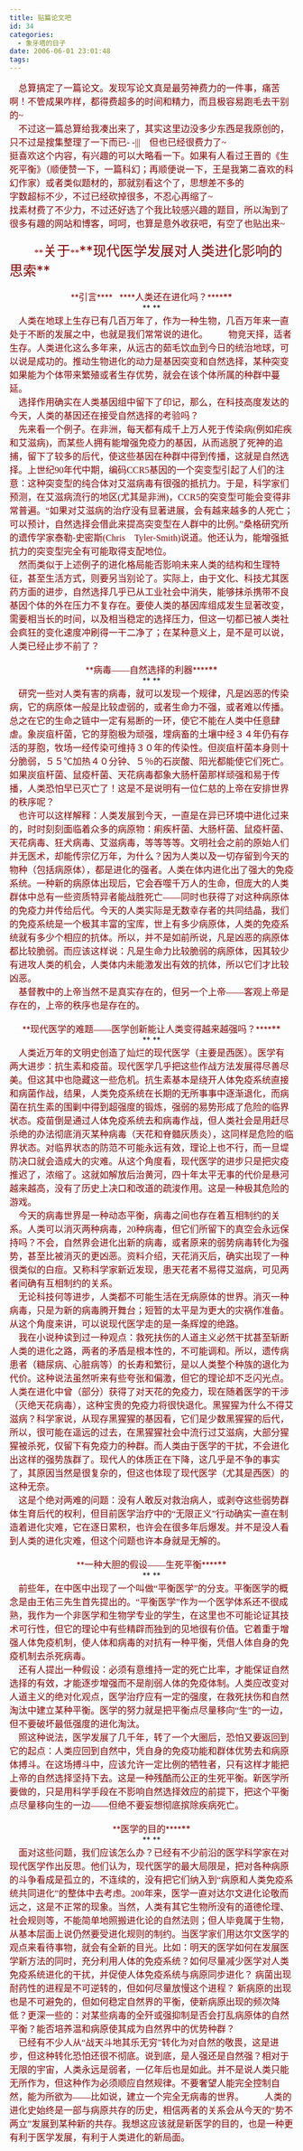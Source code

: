 ```yaml
---
title: 贴篇论文吧
id: 34
categories:
  - 象牙塔的日子
date: 2006-06-01 23:01:48
tags:
---
```


<div id="msgcns!DA984E57EDE76A7C!533" class="bvMsg"><div><font color="#800000"><span style="font-size:12pt;font-family:宋体;">    总算搞定了一篇论文。发现写论文真是最劳神费力的一件事，痛苦啊！不管成果咋样，都得费超多的时间和精力，而且极容易跑毛去干别的</span><span lang="EN-US" style="font-size:12pt;"><font face="Times New Roman">~</font></span></font></div>
<div><font color="#800000"><span style="font-size:12pt;font-family:宋体;">    不过这一篇总算给我凑出来了，其实这里边没多少东西是我原创的，只不过是搜集整理了一下而已- -|||</span><span lang="EN-US" style="font-size:12pt;"><font face="Times New Roman"><span>    </span></font></span><span style="font-size:12pt;font-family:宋体;">但也已经很费力了</span><span lang="EN-US" style="font-size:12pt;"><font face="Times New Roman">~</font></span></font></div>
<div><font color="#800000"><span style="font-size:12pt;font-family:宋体;">挺喜欢这个内容，有兴趣的可以大略看一下。如果有人看过王晋的《生死平衡》（顺便赞一下，一篇科幻；再顺便说一下，王是我第二喜欢的科幻作家）或者类似题材的，那就别看这个了，思想差不多的</span></font></div>
<div><font color="#800000"><span style="font-size:12pt;font-family:宋体;">字数超标不少，不过已经砍掉很多，不忍心再缩了~</span></font></div>
<div><font color="#800000"><span style="font-size:12pt;font-family:宋体;"/></font><font color="#800000"><span style="font-size:12pt;font-family:宋体;">找素材费了不少力，不过还好选了个我比较感兴趣的题目，所以淘到了很多有趣的网站和博客，呵呵，也算是意外收获吧，有空了也贴出来</span><span lang="EN-US" style="font-size:12pt;"><font face="Times New Roman">~</font></span></font></div>
<div><span lang="EN-US" style="font-size:12pt;"><font face="Times New Roman" color="#800000"> </font></span></div>
<div><span lang="EN-US" style="font-size:12pt;"><font face="Times New Roman" color="#800000">           **<font size="5">关于</font>**</font></span><font color="#800000" size="5"><span>**现代医学发展对人类进化影响的思索**</span></font></div>
<div><span lang="EN-US" style="font-size:12pt;"><font face="Times New Roman" color="#800000"> </font></span></div>
<div align="center"><font color="#800000">**<span style="font-size:12pt;font-family:宋体;">引言</span>****<span lang="EN-US" style="font-size:12pt;"><span><font face="Times New Roman">   </font></span></span>****<span style="font-size:12pt;font-family:宋体;">人类还在进化吗？</span>****<span lang="EN-US" style="font-size:12pt;"/>**</font></div>
<div align="center">**<span lang="EN-US" style="font-size:12pt;"><font face="Times New Roman" color="#800000"> </font></span>**</div>
<div><span style="font-size:12pt;font-family:宋体;"><font color="#800000">    人类在地球上生存已有几百万年了，作为一种生物，几百万年来一直处于不断的发展之中，也就是我们常常说的进化。</font></span><span lang="EN-US" style="font-size:12pt;">
</span><font color="#800000"><span style="font-size:12pt;font-family:宋体;">　　物竞天择，适者生存。人类进化这么多年来，从远古的茹毛饮血到今日的统治地球，可以说是成功的。推动生物进化的动力是基因突变和自然选择，某种突变如果能为个体带来繁殖或者生存优势，就会在该个体所属的种群中蔓延。</span><span lang="EN-US" style="font-size:12pt;"/></font></div>
<div><font color="#800000"><span style="font-size:12pt;font-family:宋体;">    选择作用确实在人类基因组中留下了印记，那么，在科技高度发达的今天，人类的基因还在接受自然选择的考验吗？</span><span lang="EN-US" style="font-size:12pt;"/></font></div>
<div><font color="#800000"><span style="font-size:12pt;font-family:宋体;">    先来看一个例子。在非洲，每天都有成千上万人死于传染病</span><span lang="EN-US" style="font-size:12pt;"><font face="Times New Roman">(</font></span><span style="font-size:12pt;font-family:宋体;">例如疟疾和艾滋病</span><span lang="EN-US" style="font-size:12pt;"><font face="Times New Roman">)</font></span><span style="font-size:12pt;font-family:宋体;">，而某些人拥有能增强免疫力的基因，从而逃脱了死神的追捕，留下了较多的后代，使这些基因在种群中得到传播，这就是自然选择。上世纪</span><span lang="EN-US" style="font-size:12pt;"><font face="Times New Roman">90</font></span><span style="font-size:12pt;font-family:宋体;">年代中期，编码</span><span lang="EN-US" style="font-size:12pt;"><font face="Times New Roman">CCR5</font></span><span style="font-size:12pt;font-family:宋体;">基因的一个突变型引起了人们的注意：这种突变型的纯合体对艾滋病毒有很强的抵抗力。于是，科学家们预测，在艾滋病流行的地区</span><span lang="EN-US" style="font-size:12pt;"><font face="Times New Roman">(</font></span><span style="font-size:12pt;font-family:宋体;">尤其是非洲</span><span lang="EN-US" style="font-size:12pt;"><font face="Times New Roman">)</font></span><span style="font-size:12pt;font-family:宋体;">，</span><span lang="EN-US" style="font-size:12pt;"><font face="Times New Roman">CCR5</font></span><span style="font-size:12pt;font-family:宋体;">的突变型可能会变得非常普遍。</span><span lang="EN-US" style="font-size:12pt;"><font face="Times New Roman">“</font></span><span style="font-size:12pt;font-family:宋体;">如果对艾滋病的治疗没有显著进展，会有越来越多的人死亡；可以预计，自然选择会借此来提高突变型在人群中的比例。</span><span lang="EN-US" style="font-size:12pt;"><font face="Times New Roman">”</font></span><span style="font-size:12pt;font-family:宋体;">桑格研究所的遗传学家泰勒</span><span lang="EN-US" style="font-size:12pt;"><font face="Times New Roman">-</font></span><span style="font-size:12pt;font-family:宋体;">史密斯</span><span lang="EN-US" style="font-size:12pt;"><font face="Times New Roman">(Chris</font></span><span style="font-size:12pt;font-family:宋体;">　</span><span lang="EN-US" style="font-size:12pt;"><font face="Times New Roman">Tyler-Smith)</font></span><span style="font-size:12pt;font-family:宋体;">说道。他还认为，能增强抵抗力的突变型完全有可能取得支配地位。</span><span lang="EN-US" style="font-size:12pt;"/></font></div>
<div><font color="#800000"><span style="font-size:12pt;font-family:宋体;">    然而类似于上述例子的进化格局能否影响未来人类的结构和生理特征，甚至生活方式，则要另当别论了。实际上，由于文化、科技尤其医药方面的进步，自然选择几乎已从工业社会中消失，能够抹杀携带不良基因个体的外在压力不复存在。要使人类的基因库组成发生显著改变，需要相当长的时间，以及相当稳定的选择压力，但这一切都已被人类社会疯狂的变化速度冲刷得一干二净了；在某种意义上，是不是可以说，人类已经止步不前了？</span><span lang="EN-US" style="font-size:12pt;"/></font></div>
<div><span lang="EN-US" style="font-size:12pt;"><font face="Times New Roman" color="#800000"> </font></span></div>
<div align="center"><font color="#800000">**<span style="font-size:12pt;font-family:宋体;">病毒——自然选择的利器</span>****<span lang="EN-US" style="font-size:12pt;"/>**</font></div>
<div align="center">**<span lang="EN-US" style="font-size:12pt;"><font face="Times New Roman" color="#800000"> </font></span>**</div>
<div><font color="#800000"><span style="font-size:12pt;font-family:宋体;">    研究一些对人类有害的病毒，就可以发现一个规律，凡是凶恶的传染病，它的病原体一般是比较虚弱的，或者生命力不强，或者难以传播。总之在它的生命之链中一定有易断的一环，使它不能在人类中任意肆虐。象炭疽杆菌，它的芽胞极为顽强，埋病畜的土壤中经３４年仍有存活的芽胞，牧场一经传染可维持３０年的传染性。但炭疽杆菌本身则十分脆弱，５５℃加热４０分钟、５％的石炭酸、阳光都能使它们死亡。如果炭疽杆菌、鼠疫杆菌、天花病毒都象大肠杆菌那样顽强和易于传播，人类恐怕早已灭亡了！这是不是说明有一位仁慈的上帝在安排世界的秩序呢？</span><span lang="EN-US" style="font-size:12pt;"/></font></div>
<div><font color="#800000"><span style="font-size:12pt;font-family:宋体;">    也许可以这样解释：人类发展到今天，一直是在异已环境中进化过来的，时时刻刻面临着众多的病原物：痢疾杆菌、大肠杆菌、鼠疫杆菌、天花病毒、狂犬病毒、艾滋病毒，等等等等。文明社会之前的原始人们并无医术，却能传宗亿万年，为什么？因为人类以及一切存留到今天的物种（包括病原体），都是进化的强者。人类在体内进化出了强大的免疫系统。一种新的病原体出现后，它会吞噬千万人的生命，但庞大的人类群体中总有一些资质特异者能战胜死亡——同时也获得了对这种病原体的免疫力并传给后代。今天的人类实际是无数幸存者的共同结晶，我们的免疫系统是一个极其丰富的宝库，世上有多少病原体，人类的免疫系统就有多少个相应的抗体。所以，并不是如前所说，凡是凶恶的病原体都比较脆弱。而应该这样说：凡是生命力比较脆弱的病原体，因其较少有进攻人类的机会，人类体内未能激发出有效的抗体，所以它们才比较凶恶。</span><span lang="EN-US" style="font-size:12pt;"/></font></div>
<div><font color="#800000"><span style="font-size:12pt;font-family:宋体;">    基督教中的上帝当然不是真实存在的，但另一个上帝——客观上帝是存在的，上帝的秩序也是存在的。</span><span lang="EN-US" style="font-size:12pt;"/></font></div>
<div><span lang="EN-US" style="font-size:12pt;"><font face="Times New Roman" color="#800000"> </font></span></div>
<div align="center"><font color="#800000">**<span style="font-size:12pt;font-family:宋体;">现代医学的难题——医学创新能让人类变得越来越强吗？</span>****<span lang="EN-US" style="font-size:12pt;"/>**</font></div>
<div align="center">**<span lang="EN-US" style="font-size:12pt;"><font face="Times New Roman" color="#800000"> </font></span>**</div>
<div><font color="#800000"><span style="font-size:12pt;font-family:宋体;">    人类近万年的文明史创造了灿烂的现代医学（主要是西医）。</span><span style="font-size:12pt;font-family:宋体;">医学有两大进步：抗生素和疫苗。现代医学几乎把这些作战方法发展得尽善尽美。但这其中也隐藏这一些危机。抗生素基本是绕开人体免疫系统直接和病菌作战，结果，人类免疫系统在长期的无所事事中逐渐退化，而病菌在抗生素的围剿中得到超强度的锻炼，强弱的易势形成了危险的临界状态。疫苗倒是通过人体免疫系统去和病毒作战，但人类社会是用赶尽杀绝的办法彻底消灭某种病毒（天花和脊髓灰质炎），这同样是危险的临界状态。对临界状态的防范不可能永远有效，理论上也不行，而一旦堤防决口就会造成大的灾难。从这个角度看，现代医学的进步只是把灾疫推迟了，浓缩了。这就如解放后治黄河，四十年太平无事的代价是悬河越来越高，没有了历史上决口和改道的疏浚作用。这是一种极其危险的游戏。</span><span lang="EN-US" style="font-size:12pt;"/></font></div>
<div><font color="#800000"><span style="font-size:12pt;font-family:宋体;">    今天的病毒世界是一种动态平衡，病毒之间也存在着互相制约的关系。人类可以消灭两种病毒，</span><span lang="EN-US" style="font-size:12pt;"><font face="Times New Roman">20</font></span><span style="font-size:12pt;font-family:宋体;">种病毒，但它们所留下的真空会永远保持吗？不会，自然界会进化出新的病毒，或者原来的弱势病毒转化为强势，甚至比被消灭的更凶恶。资料介绍，天花消灭后，确实出现了一种很类似的白痘。又称科学家新近发现，患天花者不易得艾滋病，可见两者间确有互相制约的关系。</span><span lang="EN-US" style="font-size:12pt;"/></font></div>
<div><font color="#800000"><span style="font-size:12pt;font-family:宋体;">    无论科技何等进步，人类都不可能生活在无病原体的世界。消灭一种病毒，只是为新的病毒腾开舞台；短暂的太平是为更大的灾祸作准备。</span><span style="font-size:12pt;font-family:宋体;">从这个角度来讲，可以说现代医学走的是一条辉煌的绝路。</span><span lang="EN-US" style="font-size:12pt;"/></font></div>
<div><font color="#800000"><span style="font-size:12pt;font-family:宋体;">    我在小说种读到过一种观点：救死扶伤的人道主义必然干扰甚至斩断人类的进化之路，两者的矛盾是根本性的，不可能调和。所以，遗传病患者（糖尿病、心脏病等）的长寿和繁衍，是以人类整个种族的退化为代价。这种说法虽然听来有些夸张和偏激，但它的理论却不乏闪光点。人类在进化中曾（部分）获得了对天花的免疫力，现在随着医学的干涉（灭绝天花病毒），这种宝贵的免疫力将很快退化。黑猩猩为什么不得艾滋病？科学家说，从现存黑猩猩的基因看，它们是少数黑猩猩的后代，所以，很可能在遥远的过去，在黑猩猩社会中流行过艾滋病，大部分猩猩被杀死，仅留下有免疫力的种群。而人类由于医学的干扰，不会进化出这样的强势族群了。现代人的体质正在下降，这几乎是不争的事实了，其原因当然是很复杂的，但这也体现了现代医学（尤其是西医）的这种无奈。</span><span lang="EN-US" style="font-size:12pt;"/></font></div>
<div><font color="#800000"><span style="font-size:12pt;font-family:宋体;">    这是个绝对两难的问题：没有人敢反对救治病人，或剥夺这些弱势群体生育后代的权利，但目前医学治疗中的“无限正义”行动确实一直在制造着进化灾难，它在逐日累积，也许会在很多年后爆发。并不是没人看到人类的进化灾难，但这个问题也许本身就是无解的。</span><span lang="EN-US" style="font-size:12pt;"/></font></div>
<div><span lang="EN-US" style="font-size:12pt;"><font face="Times New Roman" color="#800000"> </font></span></div>
<div align="center"><font color="#800000">**<span style="font-size:12pt;font-family:宋体;">一种大胆的假设——生死平衡</span>****<span lang="EN-US" style="font-size:12pt;"/>**</font></div>
<div align="center">**<span lang="EN-US" style="font-size:12pt;"><font face="Times New Roman" color="#800000"> </font></span>**</div>
<div><font color="#800000"><span style="font-size:12pt;font-family:宋体;">    前些年，在中医中出现了一个叫做“平衡医学”的分支。平衡医学的概念是由王佑三先生首先提出的。</span><span lang="EN-US" style="font-size:12pt;"><font face="Times New Roman">“</font></span><span style="font-size:12pt;font-family:宋体;">平衡医学</span><span lang="EN-US" style="font-size:12pt;"><font face="Times New Roman">”</font></span><span style="font-size:12pt;font-family:宋体;">作为一个医学体系还不很成熟，我作为一个非医学和生物学专业的学生，在这里也不可能论证其技术可行性，但它的理论中有些精辟而独到的见地很有价值。它着重于增强人体免疫机制，使人体和病毒的对抗有一种平衡，凭借人体自身的免疫机制去杀死病毒。</span><span lang="EN-US" style="font-size:12pt;"/></font></div>
<div><font color="#800000"><span style="font-size:12pt;font-family:宋体;">    还有人提出一种假设：必须有意维持一定的死亡比率，才能保证自然选择的有效，才能逐步增强而不是削弱人体的免疫体制。人类应改变对人道主义的绝对化观点，医学治疗应有一定的强度，在救死扶伤和自然淘汰中建立某种平衡。医学的努力就是把平衡点尽量移向“生”的一边，但不要破坏最低强度的进化淘汰。</span><span lang="EN-US" style="font-size:12pt;"/></font></div>
<div><font color="#800000"><span style="font-size:12pt;font-family:宋体;">    照这种说法，医学发展了几千年，转了一个大圈后，恐怕又要返回到它的起点：人类应回到自然中，凭自身的免疫功能和群体优势去和病原体搏斗。在这场搏斗中，应该允许一定比例的牺牲者，只有这样才能把上帝的自然选择坚持下去。这是一种残酷而公正的生死平衡。新医学所要做的，只是用科学手段在不影响自然选择效应的前提下，把这个平衡点尽量移向生的一边——但绝不要妄想彻底摈除疾病死亡。</span><span lang="EN-US" style="font-size:12pt;"/></font></div>
<div><span lang="EN-US" style="font-size:12pt;"><font face="Times New Roman" color="#800000"> </font></span></div>
<div align="center"><font color="#800000">**<span style="font-size:12pt;font-family:宋体;">医学的目的</span>****<span lang="EN-US" style="font-size:12pt;"/>**</font></div>
<div align="center">**<span lang="EN-US" style="font-size:12pt;"><font face="Times New Roman" color="#800000"> </font></span>**</div>
<div><font color="#800000"><span style="font-size:12pt;font-family:宋体;">    面对这些问题，我们应该怎么办？已经有不少前沿的医学科学家在对现代医学作出反思。他们认为，现代医学的最大局限是，把对各种病原的斗争看成是孤立的，不连续的，没有把它们纳入到</span><span lang="EN-US" style="font-size:12pt;"><font face="Times New Roman">“</font></span><span style="font-size:12pt;font-family:宋体;">病原和人类免疫系统共同进化</span><span lang="EN-US" style="font-size:12pt;"><font face="Times New Roman">”</font></span><span style="font-size:12pt;font-family:宋体;">的整体中去考虑。</span><span lang="EN-US" style="font-size:12pt;"><font face="Times New Roman">200</font></span><span style="font-size:12pt;font-family:宋体;">年来，医学一直对达尔文进化论敬而远之，这是不正常的现象。当然，人类有其它生物所没有的道德伦理、社会规则等，不能简单地照搬进化论的自然法则；但人毕竟属于生物，从基本层面上说仍然要受进化规则的制约。当医学家们用达尔文医学的观点来看待事物，就会有全新的目光。比如：明天的医学如何在发展医学新方法的同时，充分利用人体的免疫系统？如何尽量减少医学对人类免疫系统进化的干扰，并促使人体免疫系统与病原同步进化？</span><span style="font-size:12pt;"><font face="Times New Roman"> </font></span><span style="font-size:12pt;font-family:宋体;">病菌出现耐药性的进程是不可逆转的，但如何尽量放慢这个进程？</span><span style="font-size:12pt;"><font face="Times New Roman"> </font></span><span style="font-size:12pt;font-family:宋体;">新病原的出现也是不可避免的，但如何稳定自然界的平衡，使新病原出现的频次降低？更深一些的：对某些病毒的全歼或强抑制是否会打乱病原体的自然平衡？能否培养温和病原使其成为自然界中的优势种群？</span><span style="font-size:12pt;"><font face="Times New Roman"> <span lang="EN-US"/></font></span></font></div>
<div><span style="font-size:12pt;font-family:宋体;"><font color="#800000">    已经有不少人从“战天斗地其乐无穷”转化为对自然的敬畏，这是进步，但这种转化恐怕还很不彻底。说到底，是人强还是自然强？相对于无限的宇宙，人类永远是弱者，一亿年后也是如此。并不是说人类只能无所作为，但这种作为必须顺应自然规律。不要奢望人能完全控制自然，能为所欲为——比如说，建立一个完全无病毒的世界。</font></span><span lang="EN-US" style="font-size:12pt;">
</span><font color="#800000"><span style="font-size:12pt;font-family:宋体;">　　人类的进化史始终是一部与病原共存的历史，相信两者的关系会从今天的</span><span lang="EN-US" style="font-size:12pt;"><font face="Times New Roman">“</font></span><span style="font-size:12pt;font-family:宋体;">势不两立</span><span lang="EN-US" style="font-size:12pt;"><font face="Times New Roman">”</font></span><span style="font-size:12pt;font-family:宋体;">发展到某种新的共存。我想这应该就是新医学的目的，也是一种更有利于医学发展，有利于人类进化的新局面。</span></font><span lang="EN-US" style="font-size:12pt;"/></div></div>